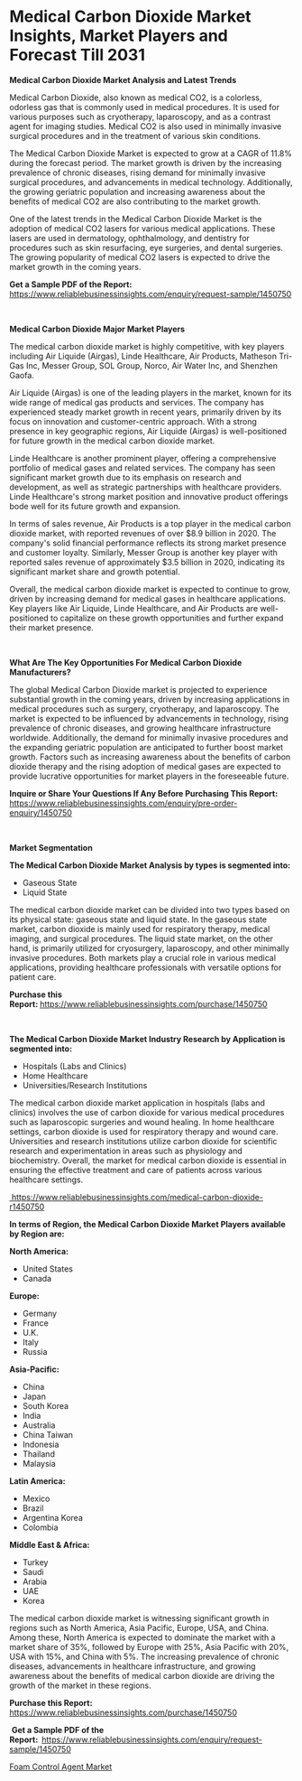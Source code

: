 <p><h1>Medical Carbon Dioxide Market Insights, Market Players and Forecast Till 2031</h1></p><p><strong>Medical Carbon Dioxide Market Analysis and Latest Trends</strong></p>
<p><p>Medical Carbon Dioxide, also known as medical CO2, is a colorless, odorless gas that is commonly used in medical procedures. It is used for various purposes such as cryotherapy, laparoscopy, and as a contrast agent for imaging studies. Medical CO2 is also used in minimally invasive surgical procedures and in the treatment of various skin conditions.</p><p>The Medical Carbon Dioxide Market is expected to grow at a CAGR of 11.8% during the forecast period. The market growth is driven by the increasing prevalence of chronic diseases, rising demand for minimally invasive surgical procedures, and advancements in medical technology. Additionally, the growing geriatric population and increasing awareness about the benefits of medical CO2 are also contributing to the market growth.</p><p>One of the latest trends in the Medical Carbon Dioxide Market is the adoption of medical CO2 lasers for various medical applications. These lasers are used in dermatology, ophthalmology, and dentistry for procedures such as skin resurfacing, eye surgeries, and dental surgeries. The growing popularity of medical CO2 lasers is expected to drive the market growth in the coming years.</p></p>
<p><strong>Get a Sample PDF of the Report:&nbsp;</strong> <a href="https://www.reliablebusinessinsights.com/enquiry/request-sample/1450750">https://www.reliablebusinessinsights.com/enquiry/request-sample/1450750</a></p>
<p>&nbsp;</p>
<p><strong>Medical Carbon Dioxide Major Market Players</strong></p>
<p><p>The medical carbon dioxide market is highly competitive, with key players including Air Liquide (Airgas), Linde Healthcare, Air Products, Matheson Tri-Gas Inc, Messer Group, SOL Group, Norco, Air Water Inc, and Shenzhen Gaofa. </p><p>Air Liquide (Airgas) is one of the leading players in the market, known for its wide range of medical gas products and services. The company has experienced steady market growth in recent years, primarily driven by its focus on innovation and customer-centric approach. With a strong presence in key geographic regions, Air Liquide (Airgas) is well-positioned for future growth in the medical carbon dioxide market.</p><p>Linde Healthcare is another prominent player, offering a comprehensive portfolio of medical gases and related services. The company has seen significant market growth due to its emphasis on research and development, as well as strategic partnerships with healthcare providers. Linde Healthcare's strong market position and innovative product offerings bode well for its future growth and expansion.</p><p>In terms of sales revenue, Air Products is a top player in the medical carbon dioxide market, with reported revenues of over $8.9 billion in 2020. The company's solid financial performance reflects its strong market presence and customer loyalty. Similarly, Messer Group is another key player with reported sales revenue of approximately $3.5 billion in 2020, indicating its significant market share and growth potential.</p><p>Overall, the medical carbon dioxide market is expected to continue to grow, driven by increasing demand for medical gases in healthcare applications. Key players like Air Liquide, Linde Healthcare, and Air Products are well-positioned to capitalize on these growth opportunities and further expand their market presence.</p></p>
<p>&nbsp;</p>
<p><strong>What Are The Key Opportunities For Medical Carbon Dioxide Manufacturers?</strong></p>
<p><p>The global Medical Carbon Dioxide market is projected to experience substantial growth in the coming years, driven by increasing applications in medical procedures such as surgery, cryotherapy, and laparoscopy. The market is expected to be influenced by advancements in technology, rising prevalence of chronic diseases, and growing healthcare infrastructure worldwide. Additionally, the demand for minimally invasive procedures and the expanding geriatric population are anticipated to further boost market growth. Factors such as increasing awareness about the benefits of carbon dioxide therapy and the rising adoption of medical gases are expected to provide lucrative opportunities for market players in the foreseeable future.</p></p>
<p><strong>Inquire or Share Your Questions If Any Before Purchasing This Report:</strong> <a href="https://www.reliablebusinessinsights.com/enquiry/pre-order-enquiry/1450750">https://www.reliablebusinessinsights.com/enquiry/pre-order-enquiry/1450750</a></p>
<p>&nbsp;</p>
<p><strong>Market Segmentation</strong></p>
<p><strong>The Medical Carbon Dioxide Market Analysis by types is segmented into:</strong></p>
<p><ul><li>Gaseous State</li><li>Liquid State</li></ul></p>
<p><p>The medical carbon dioxide market can be divided into two types based on its physical state: gaseous state and liquid state. In the gaseous state market, carbon dioxide is mainly used for respiratory therapy, medical imaging, and surgical procedures. The liquid state market, on the other hand, is primarily utilized for cryosurgery, laparoscopy, and other minimally invasive procedures. Both markets play a crucial role in various medical applications, providing healthcare professionals with versatile options for patient care.</p></p>
<p><strong>Purchase this Report:&nbsp;</strong><a href="https://www.reliablebusinessinsights.com/purchase/1450750">https://www.reliablebusinessinsights.com/purchase/1450750</a></p>
<p>&nbsp;</p>
<p><strong>The Medical Carbon Dioxide Market Industry Research by Application is segmented into:</strong></p>
<p><ul><li>Hospitals (Labs and Clinics)</li><li>Home Healthcare</li><li>Universities/Research Institutions</li></ul></p>
<p><p>The medical carbon dioxide market application in hospitals (labs and clinics) involves the use of carbon dioxide for various medical procedures such as laparoscopic surgeries and wound healing. In home healthcare settings, carbon dioxide is used for respiratory therapy and wound care. Universities and research institutions utilize carbon dioxide for scientific research and experimentation in areas such as physiology and biochemistry. Overall, the market for medical carbon dioxide is essential in ensuring the effective treatment and care of patients across various healthcare settings.</p></p>
<p><a href="https://www.reliablebusinessinsights.com/medical-carbon-dioxide-r1450750">&nbsp;https://www.reliablebusinessinsights.com/medical-carbon-dioxide-r1450750</a></p>
<p><strong>In terms of Region, the Medical Carbon Dioxide Market Players available by Region are:</strong></p>
<p>
    <p> <strong> North America: </strong>
        <ul>
            <li>United States</li>
            <li>Canada</li>
        </ul>
        </p> 
    <p> <strong> Europe: </strong>
        <ul>
            <li>Germany</li>
            <li>France</li>
            <li>U.K.</li>
            <li>Italy</li>
            <li>Russia</li>
        </ul>
        </p> 
    <p> <strong> Asia-Pacific: </strong>
        <ul>
            <li>China</li>
            <li>Japan</li>
            <li>South Korea</li>
            <li>India</li>
            <li>Australia</li>
            <li>China Taiwan</li>
            <li>Indonesia</li>
            <li>Thailand</li>
            <li>Malaysia</li>
        </ul>
        </p> 
    <p> <strong> Latin America: </strong>
        <ul>
            <li>Mexico</li>
            <li>Brazil</li>
            <li>Argentina Korea</li>
            <li>Colombia</li>
        </ul>
        </p> 
    <p> <strong> Middle East & Africa: </strong>
        <ul>
            <li>Turkey</li>
            <li>Saudi</li>
            <li>Arabia</li>
            <li>UAE</li>
            <li>Korea</li>
        </ul>
    </p>
    </p>
<p><p>The medical carbon dioxide market is witnessing significant growth in regions such as North America, Asia Pacific, Europe, USA, and China. Among these, North America is expected to dominate the market with a market share of 35%, followed by Europe with 25%, Asia Pacific with 20%, USA with 15%, and China with 5%. The increasing prevalence of chronic diseases, advancements in healthcare infrastructure, and growing awareness about the benefits of medical carbon dioxide are driving the growth of the market in these regions.</p></p>
<p><strong>Purchase this Report: </strong><a href="https://www.reliablebusinessinsights.com/purchase/1450750">https://www.reliablebusinessinsights.com/purchase/1450750</a></p>
<p>&nbsp;<strong>Get a Sample PDF of the Report:&nbsp;&nbsp;</strong><a href="https://www.reliablebusinessinsights.com/enquiry/request-sample/1450750">https://www.reliablebusinessinsights.com/enquiry/request-sample/1450750</a></p>
<p><strong></strong></p>
<p><p><a href="https://github.com/maudAbbott7/Market-Research-Report-List-1/blob/main/foam-control-agent-market.md">Foam Control Agent Market</a></p></p>